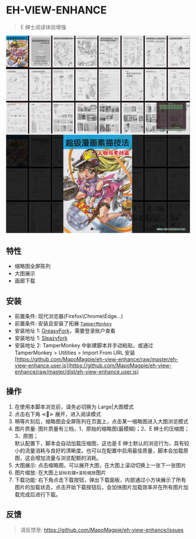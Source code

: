 # EH-VIEW-ENHANCE

> E 绅士阅读体验增强

![预览](.assets/Preview_c.jpg "预览")
![大图](.assets/BigScreen_c.jpg "大图")

## 特性

- 缩略图全屏陈列
- 大图展示
- 画廊下载

## 安装

- 前置条件: 现代浏览器(Firefox\Chrome\Edge...)
- 前置条件: 安装且安装了拓展 [`TamperMonkey`](https://www.tampermonkey.net/)
- 安装地址 1: [GreasyFork](https://greasyfork.org/en/scripts/397848-e-hentai-view-enhance)，需要登录账户查看
- 安装地址 1: [Sleazyfork](https://sleazyfork.org/en/scripts/397848-e-hentai-view-enhance)
- 安装地址 2: TamperMonkey 中新建脚本并手动粘贴，或通过 TamperMonkey > Utilities > Import From URL 安装 [https://github.com/MapoMagpie/eh-view-enhance/raw/master/eh-view-enhance.user.js](https://github.com/MapoMagpie/eh-view-enhance/raw/master/dist/eh-view-enhance.user.js)

## 操作

1. 在使用本脚本浏览前，请务必切换为 Large|大图模式
2. 点击右下角 ⋖📖⋗ 展开，进入阅读模式
3. 稍等片刻后，缩略图会全屏陈列在页面上，点击某一缩略图进入大图浏览模式
4. 图片质量: 图片质量有三档，1、原始的缩略图(最模糊)；2、E 绅士的压缩图；3、原图；<br>
   默认配置下，脚本会自动加载压缩图，这也是 E 绅士默认的浏览行为，具有较小的流量消耗与良好的清晰度。也可以在配置中启用最佳质量，脚本会加载原图，这会增加流量与浏览配额的消耗。
5. 大图展示: 点击缩略图，可以展开大图，在大图上滚动切换上一张下一张图片
6. 图片缩放: 在大图上`鼠标右键+滚轮缩放`图片
7. 下载功能: 右下角点击下载按钮，弹出下载面板，内部通过小方块展示了所有图片的加载状态，点击开始下载按钮后，会加快图片加载效率并在所有图片加载完成后进行下载。

## 反馈

> 请反馈至: https://github.com/MapoMagpie/eh-view-enhance/issues

